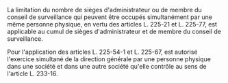   
La limitation du nombre de sièges d'administrateur ou de membre du conseil de surveillance qui peuvent être occupés simultanément par une même personne physique, en vertu des articles L. 225-21 et L. 225-77, est applicable au cumul de sièges d'administrateur et de membre du conseil de surveillance.   

  
Pour l'application des articles L. 225-54-1 et L. 225-67, est autorisé l'exercice simultané de la direction générale par une personne physique dans une société et dans une autre société qu'elle contrôle au sens de l'article L. 233-16.  
